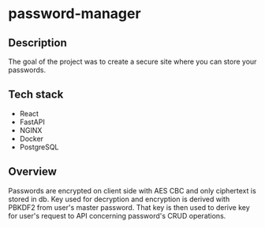 # password-manager

## Description

The goal of the project was to create a secure site where you can store your passwords.

## Tech stack

* React
* FastAPI
* NGINX
* Docker
* PostgreSQL

## Overview

Passwords are encrypted on client side with AES CBC and only ciphertext is stored in db. Key used for decryption and encryption is derived with PBKDF2 from user's master password. That key is then used to derive key for user's request to API concerning password's CRUD operations.
